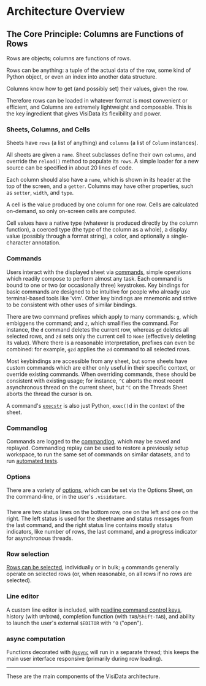 
# Architecture Overview

## The Core Principle: Columns are Functions of Rows

Rows are objects; columns are functions of rows.

Rows can be anything: a tuple of the actual data of the row, some kind of Python object, or even an index into another data structure.

Columns know how to get (and possibly set) their values, given the row.

Therefore rows can be loaded in whatever format is most convenient or efficient, and Columns are extremely lightweight and composable.
This is the key ingredient that gives VisiData its flexibility and power.

### Sheets, Columns, and Cells

Sheets have `rows` (a list of anything) and `columns` (a list of `Column` instances).

All sheets are given a `name`.
Sheet subclasses define their own `columns`, and override the `reload()` method to populate its `rows`.
A simple loader for a new source can be specified in about 20 lines of code.

Each column should also have a `name`, which is shown in its header at the top of the screen, and a `getter`.  Columns may have other properties, such as `setter`, `width`, and `type`.

A cell is the value produced by one column for one row.  Cells are calculated on-demand, so only on-screen cells are computed.

Cell values have a native type (whatever is produced directly by the column function), a coerced type (the type of the column as a whole), a display value (possibly through a format string), a color, and optionally a single-character annotation.

### Commands

Users interact with the displayed sheet via [commands](/design/commands), simple operations which readily compose to perform almost any task.
Each command is bound to one or two (or occasionally three) keystrokes.
Key bindings for basic commands are designed to be intuitive for people who already use terminal-based tools like 'vim'.
Other key bindings are mnemonic and strive to be consistent with other uses of similar bindings.

There are two command prefixes which apply to many commands: `g`, which embiggens the command; and `z`, which smallifies the command.
For instance, the `d` command deletes the current row, whereas `gd` deletes all selected rows, and `zd` sets only the current cell to `None` (effectively deleting its value).
Where there is a reasonable interpretation, prefixes can even be combined: for example, `gzd` applies the `zd` command to all selected rows.

Most keybindings are accessible from any sheet, but some sheets have custom commands which are either only useful in their specific context, or override existing commands.
When overriding commands, these should be consistent with existing usage; for instance, `^C` aborts the most recent asynchronous thread on the current sheet, but `^C` on the Threads Sheet aborts the thread the cursor is on.

A command's [`execstr`](/design/commands/#Python) is also just Python, `exec()`d in the context of the sheet.

### Commandlog

Commands are logged to the [commandlog](/design/commandlog), which may be saved and replayed.
Commandlog replay can be used to restore a previously setup workspace, to run the same set of commands on similar datasets, and to run [automated tests](/test).

### Options

There are a variety of [options](/design/options), which can be set via the Options Sheet, on the command-line, or in the user's `.visidatarc`.

### 
There are two status lines on the bottom row, one on the left and one on the right.
The left status is used for the sheetname and status messages from the last command, and the right status line contains mostly status indicators, like number of rows, the last command, and a progress indicator for asynchronous threads.

### Row selection

[Rows can be selected](/design/selected), individually or in bulk; `g` commands generally operate on selected rows (or, when reasonable, on all rows if no rows are selected).

### Line editor

A custom line editor is included, with [readline command control keys](/design/editor#controls), history (with `UP`/`DOWN`), completion function (with `TAB`/`Shift-TAB`), and ability to launch the user's external `$EDITOR` with `^O` ("open").

### async computation

Functions decorated with [`@async`](/design/async) will run in a separate thread; this keeps the main user interface responsive (primarily during row loading).

---

These are the main components of the VisiData architecture.
